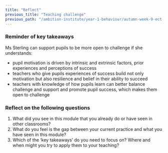 ```yaml
---
title: "Reflect"
previous_title: "Teaching challenge"
previous_path: "/ambition-institute/year-1-behaviour/autumn-week-9-ect-teaching-challenge"
---
```





### Reminder of key takeaways
Ms Sterling can support pupils to be more open to challenge if she
  understands:
- pupil motivation is driven by intrinsic and extrinsic factors, prior experiences and perceptions of success 
- teachers who give pupils experiences of success build not only motivation but also resilience and belief in their ability to succeed 
- teachers with knowledge of how pupils learn can better balance challenge and support and promote pupil success, which makes them open to challenge




### Reflect on the following questions
1. What did you see in this module that you already do or have seen in other classrooms? 
2. What do you feel is the gap between your current practice and what you have seen in this module? 
3. Which of the ‘key takeaways’ do you need to focus on? Where and when might you try to apply them to your teaching?
 


